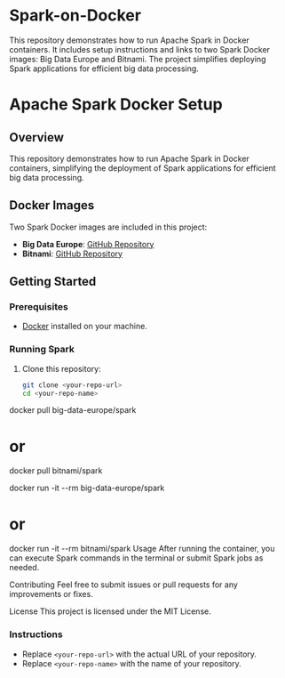 # Spark-on-Docker
This repository demonstrates how to run Apache Spark in Docker containers. It includes setup instructions and links to two Spark Docker images: Big Data Europe and Bitnami. The project simplifies deploying Spark applications for efficient big data processing.

# Apache Spark Docker Setup

## Overview
This repository demonstrates how to run Apache Spark in Docker containers, simplifying the deployment of Spark applications for efficient big data processing.

## Docker Images
Two Spark Docker images are included in this project:
- **Big Data Europe**: [GitHub Repository](https://github.com/big-data-europe/docker-spark)
- **Bitnami**: [GitHub Repository](https://github.com/bitnami/bitnami-docker-spark)

## Getting Started

### Prerequisites
- [Docker](https://www.docker.com/get-started) installed on your machine.

### Running Spark
1. Clone this repository:
   ```bash
   git clone <your-repo-url>
   cd <your-repo-name>
docker pull big-data-europe/spark
# or
docker pull bitnami/spark

docker run -it --rm big-data-europe/spark
# or
docker run -it --rm bitnami/spark
Usage
After running the container, you can execute Spark commands in the terminal or submit Spark jobs as needed.

Contributing
Feel free to submit issues or pull requests for any improvements or fixes.

License
This project is licensed under the MIT License.


### Instructions
- Replace `<your-repo-url>` with the actual URL of your repository.
- Replace `<your-repo-name>` with the name of your repository.


